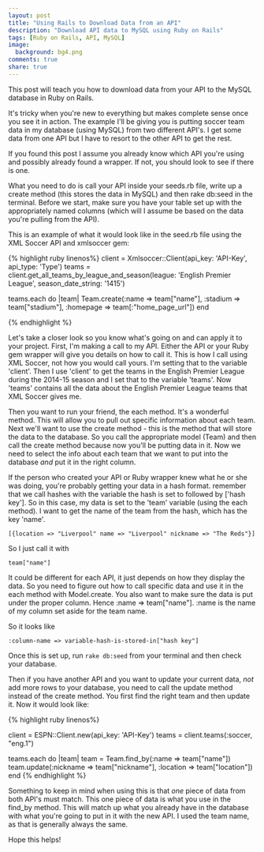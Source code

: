 ```yaml
---
layout: post
title: "Using Rails to Download Data from an API"
description: "Download API data to MySQL using Ruby on Rails"
tags: [Ruby on Rails, API, MySQL]
image:
  background: bg4.png
comments: true
share: true
---
```


This post will teach you how to download data from your 
API to the MySQL database in Ruby on Rails.

It's tricky when you're new to everything but makes complete sense once you see it in action. The example I'll be giving you is putting soccer team data in my database (using MySQL) from two different API's. I get some data from one API but I have to resort to the other API to get the rest. 

If you found this post I assume you already know which API you're using and possibly already found a wrapper. If not, you should look to see if there is one. 

What you need to do is call your API inside your seeds.rb file, write up a create method (this stores the data in MySQL) and then rake db:seed in the terminal. Before we start, make sure you have your table set up with the appropriately named columns (which will I assume be based on the data you're pulling from the API).

This is an example of what it would look like in the seed.rb file using the XML Soccer API and xmlsoccer gem:

{% highlight ruby linenos%}
client = Xmlsoccer::Client(api_key: 'API-Key', api_type: 'Type')
teams = client.get_all_teams_by_league_and_season(league: 'English Premier League', season_date_string: '1415')

teams.each do |team|
  Team.create(:name => team["name"], :stadium => team["stadium"], :homepage => team[:"home_page_url"])
end

{% endhighlight %}

Let's take a closer look so you know what's going on and can apply it to your project. First, I'm making a call to my API. Either the API or your Ruby gem wrapper will give you details on how to call it. This is how I call using XML Soccer, not how you would call yours. I'm setting that to the variable 'client'. Then I use 'client' to get the teams in the English Premier League during the 2014-15 season and I set that to the variable 'teams'. Now 'teams' contains all the data about the English Premier League teams that XML Soccer gives me. 

Then you want to run your friend, the each method. It's a wonderful method. This will allow you to pull out specific information about each team. Next we'll want to use the create method - this is the method that will store the data to the database. So you call the appropriate model (Team) and then call the create method because now you'll be putting data in it. Now we need to select the info about each team that we want to put into the database *and* put it in the right column.

If the person who created your API or Ruby wrapper knew what he or she was doing, you're probably getting your data in a hash format. remember that we call hashes with the variable the hash is set to followed by ['hash key']. So in this case, my data is set to the 'team' variable (using the each method). I want to get the name of the team from the hash, which has the key 'name'. 

	[{location => "Liverpool" name => "Liverpool" nickname => "The Reds"}]
	
So I just call it with

	team["name"]
	
It could be different for each API, it just depends on how they display the data. So you need to figure out how to call specific data and use it in the each method with Model.create. You also want to make sure the data is put under the proper column. Hence :name => team["name"]. :name is the name of my column set aside for the team name. 

So it looks like 

	:column-name => variable-hash-is-stored-in["hash key"]

Once this is set up, run `rake db:seed` from your terminal and then check your database.

Then if you have another API and you want to update your current data, *not* add more rows to your database, you need to call the update method instead of the create method. You first find the right team and then update it. Now it would look like:

{% highlight ruby linenos%}

client = ESPN::Client.new(api_key: 'API-Key')
teams = client.teams(:soccer, "eng.1")

teams.each do |team|
  team = Team.find_by(:name => team["name"])
  team.update(:nickname => team["nickname"], :location => team["location"])
end
{% endhighlight %}

Something to keep in mind when using this is that *one* piece of data from both API's must match. This one piece of data is what you use in the find_by method. This will match up what you already have in the database with what you're going to put in it with the new API. I used the team name, as that is generally always the same. 

Hope this helps!